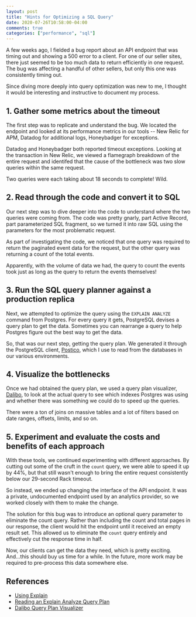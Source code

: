 ```yaml
---
layout: post
title: "Hints for Optimizing a SQL Query"
date: 2020-07-26T10:58:00-04:00
comments: true
categories: ["performance", "sql"]
---
```


A few weeks ago, I fielded a bug report about an API endpoint that was
timing out and showing a 500 error to a client. For one of our seller sites,
there just seemed to be too much data to return efficiently in one request.
The bug was affecting a handful of other sellers, but only this one was
consistently timing out.

Since diving more deeply into query optimization was new to me, I thought it
would be interesting and instructive to document my process.

## 1. Gather some metrics about the timeout

The first step was to replicate and understand the bug. We located the
endpoint and looked at its performance metrics in our tools -- New Relic for
APM, Datadog for additional logs, Honeybadger for exceptions.

Datadog and Honeybadger both reported timeout exceptions. Looking at the
transaction in New Relic, we viewed a flamegraph breakdown of
the entire request and identifed that the cause of the bottleneck was two
slow queries within the same request.

Two queries were each taking about 18 seconds to complete! Wild.

## 2. Read through the code and convert it to SQL

Our next step was to dive deeper into the code to understand where the two
queries were coming from. The code was pretty gnarly, part Active Record,
part parameterized SQL fragment, so we turned it into raw SQL using the
parameters for the most problematic request.

As part of investigating the code, we noticed that one query was required to
return the paginated event data for the request, but the other query was
returning a count of the total events.

Apparently, with the volume of data we had, the query to count the events
took just as long as the query to return the events themselves!


## 3. Run the SQL query planner against a production replica

Next, we attempted to optimize the query using the `EXPLAIN ANALYZE` command
from Postgres. For every query it gets, PostgreSQL devises a query plan to
get the data. Sometimes you can rearrange a query to help Postgres figure
out the best way to get the data.

So, that was our next step, getting the query plan. We generated it through
the PostgreSQL client, [Postico](https://eggerapps.at/postico/), which I
use to read from the databases in our various environments.

## 4. Visualize the bottlenecks
Once we had obtained the query plan, we used a query plan visualizer,
[Dalibo](https://dalibo.github.io/pev2/#/), to look at the actual query to
see which indexes Postgres was using and whether there was something we
could do to speed up the queries.

There were a ton of joins on massive tables and a lot of filters based on
date ranges, offsets, limits, and so on.

## 5. Experiment and evaluate the costs and benefits of each approach

With these tools, we continued experimenting with different approaches. By
cutting out some of the cruft in the `count` query, we were able to speed it
up by 44%, but that still wasn't enough to bring the entire request
consistently below our 29-second Rack timeout.

So instead, we ended up changing the interface of the API endpoint. It was a
private, undocumented endpoint used by an analytics provider, so we worked
closely with them to make the change.

The solution for this bug was to introduce an optional query parameter to
eliminate the count query. Rather than including the count and total pages
in our response, the client would hit the endpoint until it received an
empty result set. This allowed us to eliminate the `count` query entirely and
effectively cut the response time in half.

Now, our clients can get the data they need, which is pretty exciting.
And...this should buy us time for a while. In the future, more work may be
required to pre-process this data somewhere else.

## References
- [Using Explain](https://www.postgresql.org/docs/9.5/using-explain.html)
- [Reading an Explain Analyze Query Plan](https://thoughtbot.com/blog/reading-an-explain-analyze-query-plan)
- [Dalibo Query Plan Visualizer](https://dalibo.github.io/pev2/#/)


